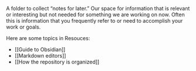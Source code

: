 A folder to collect “notes for later.” Our space for information that is relevant or interesting but not needed for something we are working on now. Often this is information that you frequently refer to or need to accomplish your work or goals.

Here are some topics in Resouces:
- [[Guide to Obsidian]]
- [[Markdown editors]]
- [[How the repository is organized]]